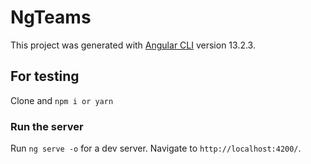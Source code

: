 # NgTeams

This project was generated with [Angular CLI](https://github.com/angular/angular-cli) version 13.2.3.

## For testing

Clone and `npm i or yarn`

### Run the server

Run `ng serve -o` for a dev server. Navigate to `http://localhost:4200/`.
